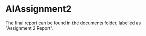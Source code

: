 # AIAssignment2

The final report can be found in the documents folder, labelled as "Assignment 2 Report".

